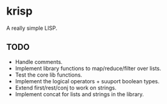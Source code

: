 # krisp

A really simple LISP.

## TODO

- Handle comments.
- Implement library functions to map/reduce/filter over lists.
- Test the core lib functions.
- Implement the logical operators + suuport boolean types.
- Extend first/rest/conj to work on strings.
- Implement concat for lists and strings in the library.
